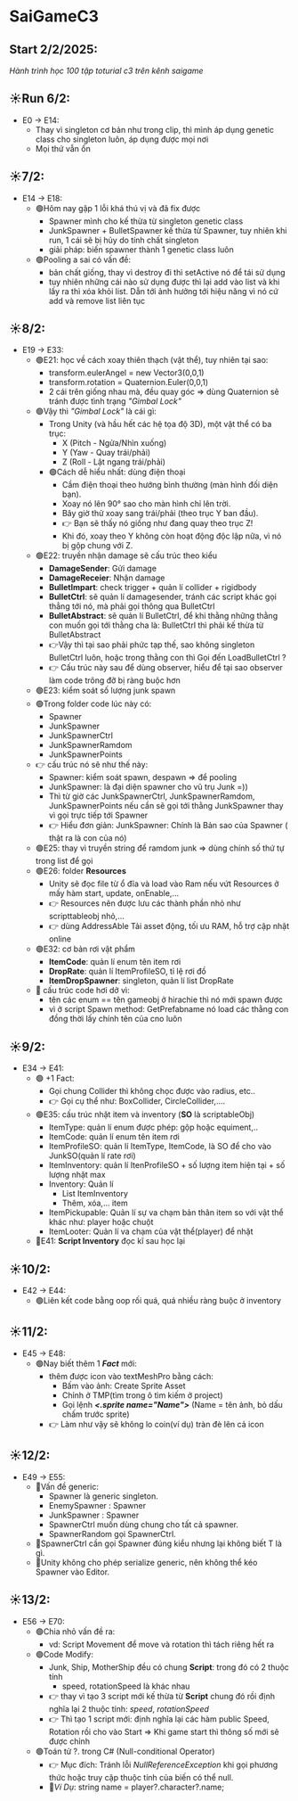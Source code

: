 # SaiGameC3
## Start 2/2/2025: 
*Hành trình học 100 tập toturial c3 trên kênh saigame*
## ☀️Run 6/2: 
- E0 -> E14:
	- Thay vì singleton cơ bản như trong clip, thì mình áp dụng genetic class cho singleton luôn, áp dụng được mọi nơi
	- Mọi thứ vẫn ổn
## ☀️7/2:
- E14 -> E18:
	- 🟢Hôm nay gặp 1 lỗi khá thú vị và đã fix được
		- Spawner mình cho kế thừa từ singleton genetic class
		- JunkSpawner + BulletSpawner kế thừa từ Spawner, tuy nhiên khi run, 1 cái sẽ bị hủy do tính chất singleton
		- giải pháp: biến spawner thành 1 genetic class luôn
	- 🟢Pooling a sai có vấn đề:
		- bản chất giống, thay vì destroy đi thì setActive nó để tái sử dụng
		- tuy nhiên những cái nào sử dụng được thì lại add vào list và khi lấy ra thì xóa khỏi list. Dẫn tới ảnh hưởng tới hiệu năng vì nó cứ add và remove list liên tục
## ☀️8/2:
- E19 -> E33:
	- 🟢E21: học về cách xoay thiên thạch (vật thể), tuy nhiên tại sao:
		- transform.eulerAngel = new Vector3(0,0,1)
		- transform.rotation = Quaternion.Euler(0,0,1)
		- 2 cái trên giống nhau mà, đều quay góc => dùng Quaternion sẽ tránh được tình trạng *"Gimbal Lock"*
	- 🟢Vậy thì *"Gimbal Lock"* là cái gì:
		- Trong Unity (và hầu hết các hệ tọa độ 3D), một vật thể có ba trục:
            - X (Pitch - Ngửa/Nhìn xuống)
            - Y (Yaw - Quay trái/phải)
            - Z (Roll - Lật ngang trái/phải)
        - 🟢Cách dễ hiểu nhất: dùng điện thoại
            - Cầm điện thoại theo hướng bình thường (màn hình đối diện bạn).
            - Xoay nó lên 90° sao cho màn hình chỉ lên trời.
            - Bây giờ thử xoay sang trái/phải (theo trục Y ban đầu).
            - 👉 Bạn sẽ thấy nó giống như đang quay theo trục Z!
            - Khi đó, xoay theo Y không còn hoạt động độc lập nữa, vì nó bị gộp chung với Z.
	- 🟢E22:  truyền nhận damage sẽ cấu trúc theo kiểu
		- **DamageSender**: Gửi damage
		- **DamageReceier**: Nhận damage
		- **BulletImpart**: check trigger + quản lí collider + rigidbody
		- **BulletCtrl**: sẽ quản lí damagesender, tránh các script khác gọi thẳng tới nó, mà phải gọi thông qua BulletCtrl
		- **BulletAbstract**: sẽ quản lí BulletCtrl, để khi thằng những thằng con muốn gọi tới thằng cha là: BulletCtrl thì phải kế thừa từ BulletAbstract
		- 👉Vậy thì tại sao phải phức tạp thế, sao không singleton BulletCtrl luôn, hoặc trong thằng con thì Gọi đến LoadBulletCtrl ?
		- 👉 Cấu trúc này sau để dùng observer, hiểu để tại sao observer làm code trông đỡ bị ràng buộc hơn
	- 🟢E23: kiểm soát số lượng junk spawn
	- 🟢Trong folder code lúc này có:
		- Spawner
		- JunkSpawner
		- JunkSpawnerCtrl
		- JunkSpawnerRamdom
		- JunkSpawnerPoints
	- 👉 cấu trúc nó sẽ như thế này:
		- Spawner: kiểm soát spawn, despawn => để pooling
		- JunkSpawner: là đại diện spawner cho vũ trụ Junk =))
		- Thì từ giờ các JunkSpawnerCtrl, JunkSpawnerRamdom, JunkSpawnerPoints nếu cần sẽ gọi tới thằng JunkSpawner thay vì gọi trực tiếp tới Spawner
		- 👉 Hiểu đơn giản: JunkSpawner: Chính là Bản sao của Spawner ( thật ra là con của nó)
	- 🟢E25: thay vì truyền string để ramdom junk => dùng chính số thứ tự trong list để gọi
	- 🟢E26: folder **Resources**
		- Unity sẽ đọc file từ ổ đĩa và load vào Ram nếu vứt Resources ở mấy hàm start, update, onEnable,...
		-  👉 Resources nên được lưu các thành phần nhỏ như scripttableobj nhỏ,...
		-  👉 dùng AddressAble Tải asset động, tối ưu RAM, hỗ trợ cập nhật online
	- 🟢E32: cơ bản rơi vật phẩm
		- **ItemCode**: quản lí enum tên item rơi
		- **DropRate**: quản lí ItemProfileSO, tỉ lệ rơi đồ
		- **ItemDropSpawner**: singleton, quản lí list DropRate 
	- 🤔 cấu trúc code hơi dở vì:
		- tên các enum == tên gameobj ở hirachie thì nó mới spawn được
		- vì ở script Spawn method: GetPrefabname nó load các thằng con đồng thời lấy chính tên của cno luôn
## ☀️9/2:
- E34 -> E41:
	- 🟢 +1 Fact:
		- Gọi chung Collider thì không chọc được vào radius, etc..
		- 👉 Gọi cụ thể như: BoxCollider, CircleCollider,....
	- 🟢E35: cấu trúc nhặt item và inventory (**SO** là scriptableObj)
		- ItemType: quản lí enum được phép: gộp hoặc equiment,..
		- ItemCode: quản lí enum tên item rơi
		- ItemProfileSO: quản lí ItemType, ItemCode, là SO để cho vào JunkSO(quản lí rate rơi)
		- ItemInventory: quản lí ItenProfileSO + số lượng item hiện tại + số lượng nhặt max
		- Inventory: Quản lí
			- List ItemInventory
			- Thêm, xóa,... item
		- ItemPickupable: Quản lí sự va chạm bản thân item so với vật thể khác như: player hoặc chuột
		- ItemLooter: Quản lí va chạm của vật thể(player) để nhặt
	- 📝E41: **Script Inventory** đọc kĩ sau học lại
## ☀️10/2:
- E42 -> E44:
	- 🟢Liên kết code bằng oop rối quá, quá nhiều ràng buộc ở inventory
## ☀️11/2:
- E45 -> E48:
	- 🟢Nay biết thêm 1 _**Fact**_ mới:
		- thêm được icon vào textMeshPro bằng cách:
			- Bấm vào ảnh: Create Sprite Asset
			- Chỉnh ở TMP(tìm trong ô tìm kiếm ở project)
			- Gọi lệnh _**<.sprite name="Name">**_ (Name = tên ảnh, bỏ dấu chấm trước sprite)
		- 👉 Làm như vậy sẽ không lo coin(ví dụ) tràn đè lên cả icon
## ☀️12/2:
- E49 -> E55:
	- 🔴Vấn đề generic:
		- Spawner<T> là generic singleton.
		- EnemySpawner : Spawner<EnemySpawner>
		- JunkSpawner : Spawner<JunkSpawner>
		- SpawnerCtrl muốn dùng chung cho tất cả spawner.
		- SpawnerRandom gọi SpawnerCtrl.
	- 🔴SpawnerCtrl cần gọi Spawner<T> đúng kiểu nhưng lại không biết T là gì.
	- 🔴Unity không cho phép serialize generic, nên không thể kéo Spawner<T> vào Editor.
## ☀️13/2:
- E56 -> E70:
	- 🟢Chia nhỏ vấn đề ra:
		- vd: Script Movement để move và rotation thì tách riêng hết ra
	- 🟢Code Modify:
		- Junk, Ship, MotherShip đều có chung **Script**: trong đó có 2 thuộc tính
			- speed, rotationSpeed là khác nhau
		- 👉 thay vì tạo 3 script mới kế thừa từ **Script** chung đó rồi định nghĩa lại 2 thuộc tính: _speed_, _rotationSpeed_
		- 👉 Thì tạo 1 script mới: định nghĩa lại các hàm public Speed, Rotation rồi cho vào Start => Khi game start thì thông số mới sẽ được chỉnh
	- 🟢Toán tử ?. trong C# (Null-conditional Operator)
		- 👉 Mục đích: Tránh lỗi _NullReferenceException_ khi gọi phương thức hoặc truy cập thuộc tính của biến có thể null.
		- 🔹_Ví Dụ_: string name = player?.character?.name;